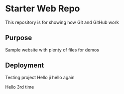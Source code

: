 # Starter Web Repo

This repository is for showing how Git and GitHub work

## Purpose

Sample website with plenty of files for demos

## Deployment

Testing project
Hello ji
hello again

Hello 3rd time